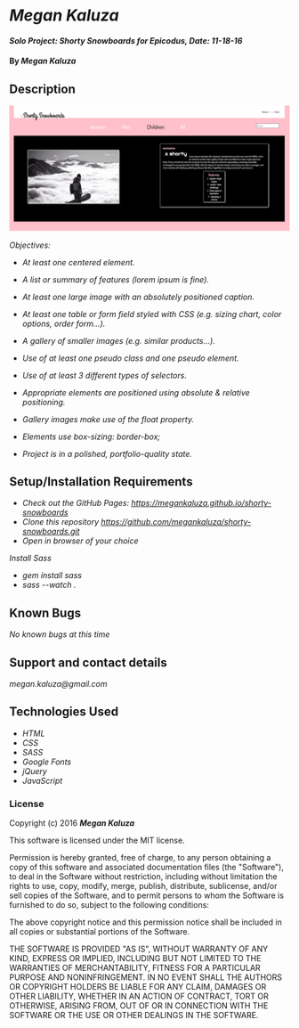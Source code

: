 # _Megan Kaluza_

#### _Solo Project: Shorty Snowboards for Epicodus, Date: 11-18-16_

#### By _**Megan Kaluza**_

## Description

![screenshot](screen_shot.png)

_Objectives:_

* _At least one centered element._

* _A list or summary of features (lorem ipsum is fine)._

* _At least one large image with an absolutely positioned caption._

* _At least one table or form field styled with CSS (e.g. sizing chart, color options, order form…)._

* _A gallery of smaller images (e.g. similar products...)._

* _Use of at least one pseudo class and one pseudo element._

* _Use of at least 3 different types of selectors._

* _Appropriate elements are positioned using absolute & relative positioning._

* _Gallery images make use of the float property._

* _Elements use box-sizing: border-box;_

* _Project is in a polished, portfolio-quality state._

## Setup/Installation Requirements

* _Check out the GitHub Pages: https://megankaluza.github.io/shorty-snowboards_
* _Clone this repository https://github.com/megankaluza/shorty-snowboards.git_
* _Open in browser of your choice_

_Install Sass_

* _gem install sass_
* _sass --watch ._

## Known Bugs

_No known bugs at this time_

## Support and contact details

_megan.kaluza@gmail.com_

## Technologies Used

* _HTML_
* _CSS_
* _SASS_
* _Google Fonts_
* _jQuery_
* _JavaScript_

### License

Copyright (c) 2016 **_Megan Kaluza_**

This software is licensed under the MIT license.

Permission is hereby granted, free of charge, to any person obtaining a copy of this software and associated documentation files (the "Software"), to deal in the Software without restriction, including without limitation the rights to use, copy, modify, merge, publish, distribute, sublicense, and/or sell copies of the Software, and to permit persons to whom the Software is furnished to do so, subject to the following conditions:

The above copyright notice and this permission notice shall be included in all copies or substantial portions of the Software.

THE SOFTWARE IS PROVIDED "AS IS", WITHOUT WARRANTY OF ANY KIND, EXPRESS OR IMPLIED, INCLUDING BUT NOT LIMITED TO THE WARRANTIES OF MERCHANTABILITY, FITNESS FOR A PARTICULAR PURPOSE AND NONINFRINGEMENT. IN NO EVENT SHALL THE AUTHORS OR COPYRIGHT HOLDERS BE LIABLE FOR ANY CLAIM, DAMAGES OR OTHER LIABILITY, WHETHER IN AN ACTION OF CONTRACT, TORT OR OTHERWISE, ARISING FROM, OUT OF OR IN CONNECTION WITH THE SOFTWARE OR THE USE OR OTHER DEALINGS IN THE SOFTWARE.
